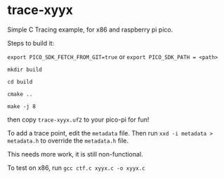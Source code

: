 # trace-xyyx

Simple C Tracing example, for x86 and raspberry pi pico.

Steps to build it:

`export PICO_SDK_FETCH_FROM_GIT=true` or `export PICO_SDK_PATH = <path>`

`mkdir build`

`cd build`

`cmake ..`

`make -j 8`

then copy `trace-xyyx.uf2` to your pico-pi for fun!

To add a trace point, edit the `metadata` file. Then run `xxd -i metadata > metadata.h` to override the `metadata.h` file.

This needs more work, it is still non-functional.

To test on x86, run `gcc ctf.c xyyx.c -o xyyx.c`
